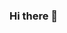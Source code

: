 ### Hi there 👋

<!--
**avialp/avialp** is a ✨ _special_ ✨ repository because its `README.md` (this file) appears on your GitHub profile.

Here are some ideas to get you started:

- I'm currently working on projects to build my data analysis skills with SQL, Python and Tableau.
- 🌱 I’m currently learning ...
- 👯 I’m looking to collaborate on ...
- 🤔 I’m looking for help with ...
- 💬 Ask me about ...
- 📫 How to reach me: ...
- 😄 Pronouns: ...
- ⚡ Fun fact: ...
-->
